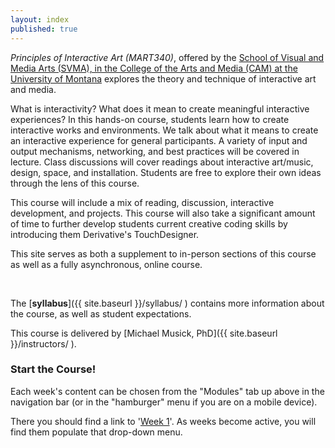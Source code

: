 ```yaml
---
layout: index
published: true
---
```



_Principles of Interactive Art (MART340)_, offered by the [School of Visual and Media Arts (SVMA), in the College of the Arts and Media (CAM) at the University of Montana](https://www.umt.edu/svma/) explores the theory and technique of interactive art and media.

What is interactivity? What does it mean to create meaningful interactive experiences? In this hands-on course, students learn how to create interactive works and environments. We talk about what it means to create an interactive experience for general participants. A variety of input and output mechanisms, networking, and best practices will be covered in lecture. Class discussions will cover readings about interactive art/music, design, space, and installation. Students are free to explore their own ideas through the lens of this course.

This course will include a mix of reading, discussion, interactive development, and projects. This course will also take a significant amount of time to further develop students current creative coding skills by introducing them Derivative's TouchDesigner.

This site serves as both a supplement to in-person sections of this course as well as a fully asynchronous, online course.


<br />


The [**syllabus**]({{ site.baseurl }}/syllabus/ ) contains more information about the course, as well as student expectations.


This course is delivered by [Michael Musick, PhD]({{ site.baseurl }}/instructors/ ).


### Start the Course!

Each week's content can be chosen from the "Modules" tab up above in the navigation bar (or in the "hamburger" menu if you are on a mobile device).

There you should find a link to '[Week 1]({{site.baseurl}}/modules/week-1/welcome/)'. As weeks become active, you will find them populate that drop-down menu.

<!-- <div class="embed-responsive embed-responsive-16by9"><iframe class="embed-responsive-item" src="https://www.youtube.com/embed/xE7-fWrOkaQ" frameborder="0" allowfullscreen></iframe></div> -->
